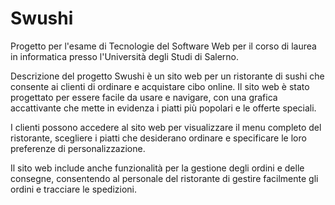 # Swushi
Progetto per l'esame di Tecnologie del Software Web per il corso di laurea in informatica presso l'Università degli Studi di Salerno.


Descrizione del progetto
Swushi è un sito web per un ristorante di sushi che consente ai clienti di ordinare e acquistare cibo online. Il sito web è stato progettato per essere facile da usare e navigare, con una grafica accattivante che mette in evidenza i piatti più popolari e le offerte speciali.

I clienti possono accedere al sito web per visualizzare il menu completo del ristorante, scegliere i piatti che desiderano ordinare e specificare le loro preferenze di personalizzazione.

Il sito web include anche funzionalità per la gestione degli ordini e delle consegne, consentendo al personale del ristorante di gestire facilmente gli ordini e tracciare le spedizioni.
